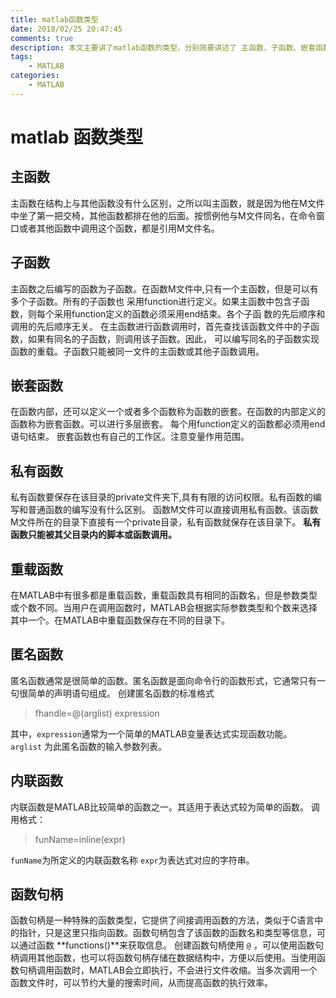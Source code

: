 ```yaml
---
title: matlab函数类型
date: 2018/02/25 20:47:45
comments: true
description: 本文主要讲了matlab函数的类型，分别简要讲述了 主函数、子函数、嵌套函数、私有函数、重载函数、匿名函数、内联函数和函数句柄。
tags:
	- MATLAB
categories:
	- MATLAB
---
```


# matlab 函数类型

## 主函数
主函数在结构上与其他函数没有什么区别，之所以叫主函数，就是因为他在M文件中坐了第一把交椅，其他函数都排在他的后面。按惯例他与M文件同名，在命令窗口或者其他函数中调用这个函数，都是引用M文件名。

## 子函数
主函数之后编写的函数为子函数。在函数M文件中,只有一个主函数，但是可以有多个子函数。所有的子函数也
采用function进行定义。如果主函数中包含子函数，则每个采用function定义的函数必须采用end结束。各个子函
数的先后顺序和调用的先后顺序无关。
在主函数进行函数调用时，首先查找该函数文件中的子函数，如果有同名的子函数，则调用该子函数。因此，
可以编写同名的子函数实现函数的重载。子函数只能被同一文件的主函数或其他子函数调用。

## 嵌套函数
在函数内部，还可以定义一个或者多个函数称为函数的嵌套。在函数的内部定义的函数称为嵌套函数。可以进行多层嵌套。
每个用function定义的函数都必须用end语句结束。
嵌套函数也有自己的工作区。注意变量作用范围。

## 私有函数
私有函数要保存在该目录的private文件夹下,具有有限的访问权限。私有函数的编写和普通函数的编写没有什么区别。
函数M文件可以直接调用私有函数。该函数M文件所在的目录下直接有一个private目录，私有函数就保存在该目录下。
**私有函数只能被其父目录内的脚本或函数调用。**

## 重载函数
在MATLAB中有很多都是重载函数，重载函数具有相同的函数名，但是参数类型或个数不同。当用户在调用函数时，MATLAB会根据实际参数类型和个数来选择其中一个。在MATLAB中重载函数保存在不同的目录下。

## 匿名函数
匿名函数通常是很简单的函数。匿名函数是面向命令行的函数形式，它通常只有一句很简单的声明语句组成。
创建匿名函数的标准格式

>  fhandle=@(arglist) expression

其中，`expression`通常为一个简单的MATLAB变量表达式实现函数功能。
`arglist` 为此匿名函数的输入参数列表。


## 内联函数
内联函数是MATLAB比较简单的函数之一。其适用于表达式较为简单的函数。
调用格式：
>  funName=inline(expr)

`funName`为所定义的内联函数名称
`expr`为表达式对应的字符串。


## 函数句柄

函数句柄是一种特殊的函数类型，它提供了间接调用函数的方法，类似于C语言中的指针，只是这里只指向函数。函数句柄包含了该函数的函数名和类型等信息，可以通过函数 **functions()**来获取信息。
创建函数句柄使用 `@` ，可以使用函数句柄调用其他函数，也可以将函数句柄存储在数据结构中，方便以后使用。当使用函数句柄调用函数时，MATLAB会立即执行，不会进行文件收缩。当多次调用一个函数文件时，可以节约大量的搜索时间，从而提高函数的执行效率。
